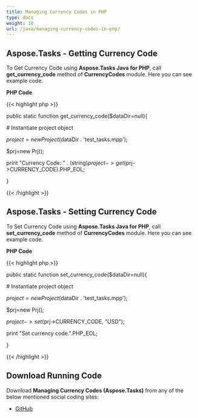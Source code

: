 ```yaml
---
title: Managing Currency Codes in PHP
type: docs
weight: 10
url: /java/managing-currency-codes-in-php/
---
```


## **Aspose.Tasks - Getting Currency Code**
To Get Currency Code using **Aspose.Tasks Java for PHP**, call **get_currency_code** method of **CurrencyCodes** module. Here you can see example code.

**PHP Code**

{{< highlight php >}}

 public static function get_currency_code($dataDir=null){

\# Instantiate project object

$project = new Project($dataDir . 'test_tasks.mpp');

$prj=new Prj();

print "Currency Code: " . (string)$project->get($prj->CURRENCY_CODE).PHP_EOL;

}

{{< /highlight >}}
## **Aspose.Tasks - Setting Currency Code**
To Set Currency Code using **Aspose.Tasks Java for PHP**, call **set_currency_code** method of **CurrencyCodes** module. Here you can see example code.

**PHP Code**

{{< highlight php >}}

 public static function set_currency_code($dataDir=null){

\# Instantiate project object

$project = new Project($dataDir . 'test_tasks.mpp');

$prj=new Prj();

$project->set($prj->CURRENCY_CODE, "USD");

print "Set currency code.".PHP_EOL;

}

{{< /highlight >}}
## **Download Running Code**
Download **Managing Currency Codes (Aspose.Tasks)** from any of the below mentioned social coding sites:

- [GitHub](https://github.com/aspose-tasks/Aspose.Tasks-for-Java/blob/master/Plugins/Aspose_Tasks_Java_for_PHP/src/aspose/tasks/WorkingWithCurrencies/CurrencyCodes.php)
